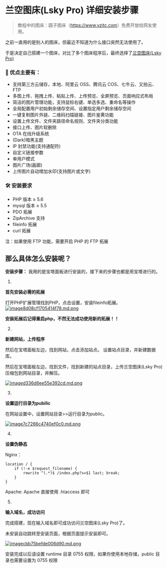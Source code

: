 # 兰空图床(Lsky Pro) 详细安装步骤

<blockquote>
教程中的图床：圆子图床（<a href="http://img.yzitc.com/">https://www.yzitc.com</a>）免费开放给网友使用。
</blockquote>

之前一直用的是别人的图床，但最近不知道为什么接口突然无法使用了。

于是决定自己搭建一个图床，对比了多个图床程序后，最终选择了<a href="https://www.lsky.pro/">兰空图床(Lsky Pro)</a>

### 📌 优点主要有：
 - 支持第三方云储存，本地、阿里云 OSS、腾讯云 COS、七牛云、又拍云、FTP
  - 多图上传、拖拽上传、粘贴上传、上传预览、全屏预览、页面响应式布局
  - 简洁的图片管理功能，支持鼠标右键、单选多选、重命名等操作
  - 全局配置用户初始剩余储存空间、设置指定用户剩余储存空间
  - 一键复制图片外链、二维码扫描链接、图片鉴黄功能
  - 设置上传文件、文件夹路径命名规则、文件夹分类功能
  - 接口上传、图片软删除
  - OTA 在线升级系统
  - (Dark)暗黑主题
  - IP 封禁功能(支持通配符)
 -  自定义链接参数
 -  单用户模式
  - 图片广场(画廊)
  - 上传图片自动增加水印(支持图片或文字)

<h3>🛠 安装要求</h3>
<ul>
<li>PHP 版本 ≥ 5.6</li>
<li>mysql 版本 ≥ 5.5</li>
<li>PDO 拓展</li>
<li>ZipArchive 支持</li>
<li>fileinfo 拓展</li>
<li>curl 拓展</li>
</ul>
注：如果使用 FTP 功能，需要开启 PHP 的 FTP 拓展

<h2>那么具体怎么安装呢？</h2>

<strong>安装步骤：</strong>
我用的是宝塔面板进行安装的，接下来的步骤也都是用宝塔进行的。

1.

**首先安装必需的拓展**

打开PHP扩展管理找到PHP，点击设置，安装fileinfo拓展。
<a href="https://www.laa.one/image/Z6Fv"><img src="https://www.laa.one/images/2021/11/22/image8d08cf1705414f78.md.png" alt="image8d08cf1705414f78.md.png" border="0"></a>

**安装拓展后记得重启php，不然无法成功使用新的拓展！！**

2.

**新建网站，上传程序**

然后在宝塔面板左边，找到网站，点击添加站点。
设置站点目录，并新建数据库。
<img src="https://www.shejibiji.com/wp-content/uploads/2020/05/图002-1.jpg" alt="" class="alignnone size-full wp-image-1987" />

然后在宝塔面板左边，找到文件，找到新建的站点目录，上传兰空图床(Lsky Pro)压缩包到网站目录，并解压。

<a href="https://www.laa.one/image/Zitf"><img src="https://www.laa.one/images/2021/11/22/imaged336d6ee55e392cd.md.png" alt="imaged336d6ee55e392cd.md.png" border="0"></a>

3.

**设置运行目录为pubilic**

在网站设置中，设置网站目录>>运行目录为public。

<a href="https://www.laa.one/image/ZOXi"><img src="https://www.laa.one/images/2021/11/22/image7c7266c4740ef0c0.md.png" alt="image7c7266c4740ef0c0.md.png" border="0"></a>

4.

**设置伪静态**

Nginx：

````
location / {
    if (!-e $request_filename) {
    	rewrite ^(.*)$ /index.php?s=$1 last; break;
    }
}
````

Apache:
Apache 直接使用 .htaccess 即可

5.

**输入域名，成功访问**

完成搭建，现在输入域名即可成功访问兰空图床(Lsky Pro)了。

未安装自动跳转至安装页面，根据页面提示安装即可。

<a href="https://www.laa.one/image/ZuLh"><img src="https://www.laa.one/images/2021/11/22/imagecbb75befde006d90.md.png" alt="imagecbb75befde006d90.md.png" border="0"></a>

安装完成以后请设置 runtime 目录 0755 权限，如果你使用本地存储，public 目录也需要设置为 0755 权限
